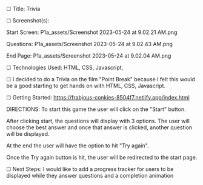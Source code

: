 ☐ Title: Trivia

☐ Screenshot(s): 

Start Screen: P1a_assets/Screenshot 2023-05-24 at 9.02.21 AM.png



Questions: P1a_assets/Screenshot 2023-05-24 at 9.02.43 AM.png


End Page: P1a_assets/Screenshot 2023-05-24 at 9.02.04 AM.png


☐ Technologies Used: HTML, CSS, Javascript, 

☐ I decided to do a Trivia on the film "Point Break" because I felt this would be a good starting to get hands on with HTML, CSS, Javascript. 

☐ Getting Started: https://frabjous-conkies-8504f7.netlify.app/index.html

DIRECTIONS:
To start this game the user will click on the "Start" button.

After clicking start, the questions will display with 3 options. The user will choose the best answer and once that answer is clicked, another question will be displayed.

At the end the user will  have the option to hit "Try again".

Once the Try again button is hit, the user will be redirected to the start page.

☐ Next Steps: I would like to add a progress tracker for users to be displayed while they answer questions and a completion animation
